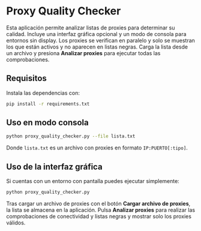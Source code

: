 # Proxy Quality Checker

Esta aplicación permite analizar listas de proxies para determinar su calidad.
Incluye una interfaz gráfica opcional y un modo de consola para entornos sin
display. Los proxies se verifican en paralelo y solo se muestran los que están
activos y no aparecen en listas negras. Carga la lista desde un archivo y
presiona **Analizar proxies** para ejecutar todas las comprobaciones.

## Requisitos

Instala las dependencias con:

```bash
pip install -r requirements.txt
```

## Uso en modo consola

```bash
python proxy_quality_checker.py --file lista.txt
```

Donde `lista.txt` es un archivo con proxies en formato `IP:PUERTO[:tipo]`.

## Uso de la interfaz gráfica

Si cuentas con un entorno con pantalla puedes ejecutar simplemente:

```bash
python proxy_quality_checker.py
```

Tras cargar un archivo de proxies con el botón **Cargar archivo de proxies**, la
lista se almacena en la aplicación. Pulsa **Analizar proxies** para realizar las
comprobaciones de conectividad y listas negras y mostrar solo los proxies
válidos.
